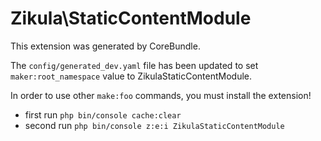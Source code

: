 # Zikula\StaticContentModule

This extension was generated by CoreBundle.

The `config/generated_dev.yaml` file has been updated to set `maker:root_namespace` value to ZikulaStaticContentModule.

In order to use other `make:foo` commands, you must install the extension!
 - first run `php bin/console cache:clear`
 - second run `php bin/console z:e:i ZikulaStaticContentModule`

